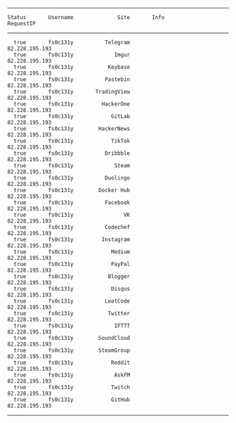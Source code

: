 -----------  -------------  ----------------  ---------  -------------------
    Status       Username              Site       Info            RequestIP 
-----------  -------------  ----------------  ---------  -------------------
      true       fs0c131y          Telegram                  82.228.195.193 
      true       fs0c131y             Imgur                  82.228.195.193 
      true       fs0c131y           Keybase                  82.228.195.193 
      true       fs0c131y          Pastebin                  82.228.195.193 
      true       fs0c131y       TradingView                  82.228.195.193 
      true       fs0c131y         HackerOne                  82.228.195.193 
      true       fs0c131y            GitLab                  82.228.195.193 
      true       fs0c131y        HackerNews                  82.228.195.193 
      true       fs0c131y            TikTok                  82.228.195.193 
      true       fs0c131y          Dribbble                  82.228.195.193 
      true       fs0c131y             Steam                  82.228.195.193 
      true       fs0c131y          Duolingo                  82.228.195.193 
      true       fs0c131y        Docker Hub                  82.228.195.193 
      true       fs0c131y          Facebook                  82.228.195.193 
      true       fs0c131y                VK                  82.228.195.193 
      true       fs0c131y          Codechef                  82.228.195.193 
      true       fs0c131y         Instagram                  82.228.195.193 
      true       fs0c131y            Medium                  82.228.195.193 
      true       fs0c131y            PayPal                  82.228.195.193 
      true       fs0c131y           Blogger                  82.228.195.193 
      true       fs0c131y            Disqus                  82.228.195.193 
      true       fs0c131y          LeetCode                  82.228.195.193 
      true       fs0c131y           Twitter                  82.228.195.193 
      true       fs0c131y             IFTTT                  82.228.195.193 
      true       fs0c131y        SoundCloud                  82.228.195.193 
      true       fs0c131y        SteamGroup                  82.228.195.193 
      true       fs0c131y            Reddit                  82.228.195.193 
      true       fs0c131y             AskFM                  82.228.195.193 
      true       fs0c131y            Twitch                  82.228.195.193 
      true       fs0c131y            GitHub                  82.228.195.193 
-----------  -------------  ----------------  ---------  -------------------

